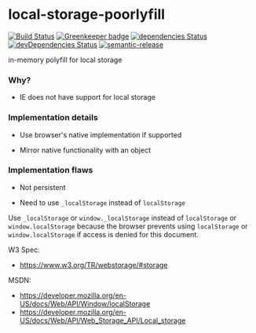 # local-storage-poorlyfill

[![Build Status](https://travis-ci.org/patkub/local-storage-poorlyfill.svg?branch=master)](https://travis-ci.org/patkub/local-storage-poorlyfill)
[![Greenkeeper badge](https://badges.greenkeeper.io/patkub/local-storage-poorlyfill.svg)](https://greenkeeper.io/)
[![dependencies Status](https://david-dm.org/patkub/local-storage-poorlyfill/status.svg)](https://david-dm.org/patkub/local-storage-poorlyfill)
[![devDependencies Status](https://david-dm.org/patkub/local-storage-poorlyfill/dev-status.svg)](https://david-dm.org/patkub/local-storage-poorlyfill?type=dev)
[![semantic-release](https://img.shields.io/badge/%20%20%F0%9F%93%A6%F0%9F%9A%80-semantic--release-e10079.svg)](https://github.com/semantic-release/semantic-release)

in-memory polyfill for local storage

### Why?

- IE does not have support for local storage

### Implementation details

- Use browser's native implementation if supported

- Mirror native functionality with an object

### Implementation flaws

- Not persistent

- Need to use `_localStorage` instead of `localStorage`

Use `_localStorage` or `window._localStorage` instead of `localStorage` or `window.localStorage` because the browser prevents using `localStorage` or `window.localStorage` if access is denied for this document.

W3 Spec:
- https://www.w3.org/TR/webstorage/#storage

MSDN:
- https://developer.mozilla.org/en-US/docs/Web/API/Window/localStorage
- https://developer.mozilla.org/en-US/docs/Web/API/Web_Storage_API/Local_storage
